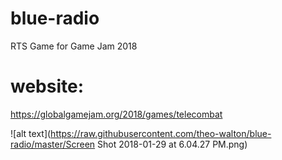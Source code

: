 # blue-radio
RTS Game for Game Jam 2018

# website:
https://globalgamejam.org/2018/games/telecombat

![alt text](https://raw.githubusercontent.com/theo-walton/blue-radio/master/Screen Shot 2018-01-29 at 6.04.27 PM.png)
